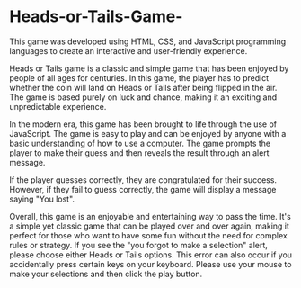 # Heads-or-Tails-Game-
This game was developed using HTML, CSS, and JavaScript programming languages to create an interactive and user-friendly experience.

Heads or Tails game is a classic and simple game that has been enjoyed by people of all ages for centuries. In this game, the player has to predict whether the coin will land on Heads or Tails after being flipped in the air. The game is based purely on luck and chance, making it an exciting and unpredictable experience.

In the modern era, this game has been brought to life through the use of JavaScript. The game is easy to play and can be enjoyed by anyone with a basic understanding of how to use a computer. The game prompts the player to make their guess and then reveals the result through an alert message.

If the player guesses correctly, they are congratulated for their success. However, if they fail to guess correctly, the game will display a message saying "You lost".

Overall, this game is an enjoyable and entertaining way to pass the time. It's a simple yet classic game that can be played over and over again, making it perfect for those who want to have some fun without the need for complex rules or strategy.
If you see the "you forgot to make a selection" alert, please choose either Heads or Tails options. This error can also occur if you accidentally press certain keys on your keyboard. Please use your mouse to make your selections and then click the play button.
